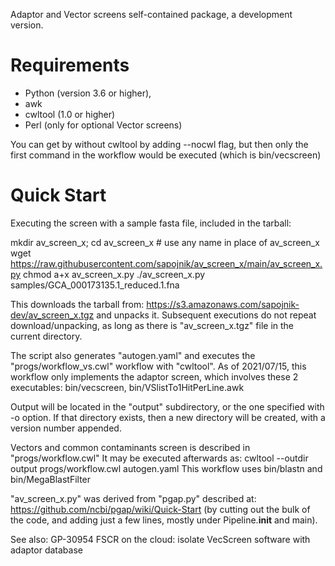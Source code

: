 Adaptor and Vector screens self-contained package, a development version.

Requirements
============
- Python (version 3.6 or higher),
- awk
- cwltool (1.0 or higher)
- Perl (only for optional Vector screens)

You can get by without cwltool by adding --nocwl flag,
but then only the first command in the workflow would be executed (which is bin/vecscreen)

Quick Start
===========
Executing the screen with a sample fasta file, included in the tarball:

mkdir av_screen_x; cd av_screen_x # use any name in place of av_screen_x
wget https://raw.githubusercontent.com/sapojnik/av_screen_x/main/av_screen_x.py
chmod a+x av_screen_x.py
./av_screen_x.py samples/GCA_000173135.1_reduced.1.fna

This downloads the tarball from:
  https://s3.amazonaws.com/sapojnik-dev/av_screen_x.tgz
and unpacks it. Subsequent executions do not repeat download/unpacking,
as long as there is "av_screen_x.tgz" file in the current directory.

The script also generates "autogen.yaml" and executes the "progs/workflow_vs.cwl" workflow with "cwltool".
As of 2021/07/15, this workflow only implements the adaptor screen,
which involves these 2 executables:
  bin/vecscreen, bin/VSlistTo1HitPerLine.awk

Output will be located in the "output" subdirectory, or the one specified with -o option.
If that directory exists, then a new directory will be created, with a version number appended.


Vectors and common contaminants screen is described in "progs/workflow.cwl"
It may be executed afterwards as:
  cwltool --outdir output progs/workflow.cwl autogen.yaml
This workflow uses bin/blastn and bin/MegaBlastFilter


"av_screen_x.py" was derived from "pgap.py" described at:
  https://github.com/ncbi/pgap/wiki/Quick-Start
(by cutting out the bulk of the code, and adding just a few lines, mostly under Pipeline.__init__ and main).

See also: GP-30954 FSCR on the cloud: isolate VecScreen software with adaptor database
